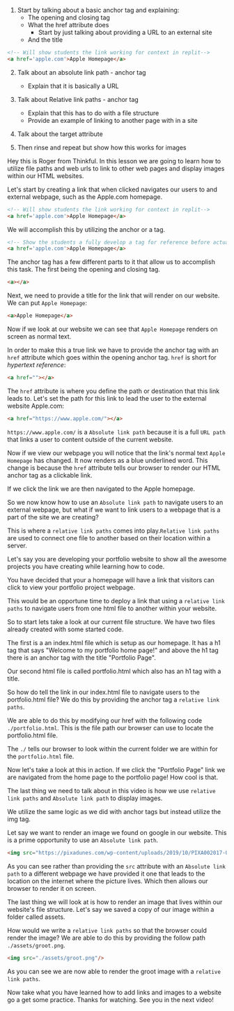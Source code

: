 1. Start by talking about a basic anchor tag and explaining:
   * The opening and closing tag
   * What the href attribute does
     * Start by just talking about providing a URL to an external site
   * And the title
```HTML
<!-- Will show students the link working for context in replit-->
<a href='apple.com'>Apple Homepage</a>
```

2. Talk about an absolute link path - anchor tag
   * Explain that it is basically a URL

3. Talk about Relative link paths - anchor tag
   * Explain that this has to do with a file structure
   * Provide an example of linking to another page with in a site

4. Talk about the target attribute


5. Then rinse and repeat but show how this works for images


Hey this is Roger from Thinkful. In this lesson we are going to learn how to utilize file paths and web urls to link to other web pages and display images within our HTML websites.

Let's start by creating a link that when clicked navigates our users to and external webpage, such as  the Apple.com homepage.
```HTML
<!-- Will show students the link working for context in replit-->
<a href='apple.com'>Apple Homepage</a>
```

We will accomplish this by utilizing the anchor or a tag.
```html
<!-- Show the students a fully develop a tag for reference before actually coding one out for them to see step by step -->
<a href='apple.com'>Apple Homepage</a>
```

The anchor tag has a few different parts to it that allow us to accomplish this task. The first being the opening and closing tag.
```html
<a></a>
```

Next, we need to provide a title for the link that will render on our website. We can put `Apple Homepage`:
```html
<a>Apple Homepage</a>
```

Now if we look at our website we can see that `Apple Homepage` renders on screen as normal text.

In order to make this a true link we have to provide the anchor tag with an `href` attribute  which goes within the opening anchor tag. `href` is short for _hypertext reference_:
```html
<a href=""></a>
```

The `href` attribute is where you define the path or destination that this link leads to. Let's set the path for this link to lead the user to the external website Apple.com:
```html
<a href="https://www.apple.com/"></a>
```

`https://www.apple.com/` is a `Absolute link path` because it is a full `URL path` that links a user to content outside of the current website.

Now if we view our webpage you will notice that the link's normal text `Apple Homepage` has changed. It now renders as a blue underlined word. This change is because the `href` attribute tells our browser to render our HTML anchor tag as a clickable link.

If we click the link we are then navigated to the Apple homepage.
<!-- Will demonstrate this in replit so the students can see the link work in realtime. -->

So we now know how to use an `Absolute link path` to navigate users to an external webpage, but what if we want to link users to a webpage that is a part of the site we are creating?

This is where a `relative link paths` comes into play.`Relative link paths` are used to connect one file to another based on their location within a server.

Let's say you are developing your portfolio website to show all the awesome projects you have creating while learning how to code.

You have decided that your a homepage will have a link that visitors can click to view your portfolio project webpage.
<!-- Will show students a basic site that has this functionality as I talk about it. -->

This would be an opportune time to deploy a link that using a `relative link paths` to navigate users from one html file to another within your website.

So to start lets take a look at our current file structure. We have two files already created with some started code.

The first is a an index.html file which is setup as our homepage. It has a h1 tag that says "Welcome to my portfolio home page!" and above the h1 tag there is an anchor tag with the title "Portfolio Page".

Our second html file is called portfolio.html which also has an h1 tag with a title.

So how do tell the link in our index.html file to navigate users to the portfolio.html file? We do this by providing the anchor tag a `relative link paths`.

We are able to do this by modifying our href with the following code `./portfolio.html`. This is the file path our browser can use to locate the portfolio.html file.

The `./` tells our browser to look within the current folder we are within for the `portfolio.html` file.

Now let's take a look at this in action. If we click the "Portfolio Page" link we are navigated from the home page to the portfolio page! How cool is that.

The last thing we need to talk about in this video is how we use `relative link paths` and `Absolute link path` to display images.

We utilize the same logic as we did with anchor tags but instead utilize the img tag.

Let say we want to render an image we found on google in our website. This is a prime opportunity to use an `Absolute link path`.
```html
<img src="https://pixadunes.com/wp-content/uploads/2019/10/PIXA002017-U.jpg"/>
```

As you can see rather than providing the `src` attribute with an `Absolute link path` to a different webpage we have provided it one that leads to the location on the internet where the picture lives. Which then allows our browser to render it on screen.
<!-- Will show how the code above renders within replit -->

The last thing we will look at is how to render an image that lives within our website's file structure. Let's say we saved a copy of our image within a folder called assets.
<!-- Show students the image saved within the folder structure -->

How would we write a `relative link paths` so that the browser could render the image? We are able to do this by providing the follow path `./assets/groot.png`.
```html
<img src="./assets/groot.png"/>
```

As you can see we are now able to render the groot image with a `relative link paths`.

Now take what you have learned how to add links and images to a website go a get some practice. Thanks for watching. See you in the next video!